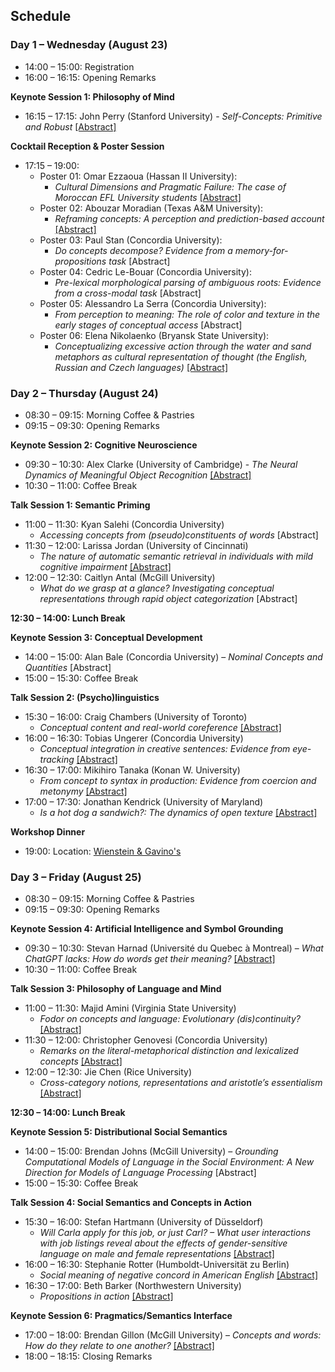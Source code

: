 [comment]: <> (<p float="center">)
[comment]: <> (<img align="center" src="/CARLA/carla_workshop/logos.PNG" width="70%" />)
[comment]: <> (</p>)

## Schedule 

### Day 1 – Wednesday (August 23)
+ 14:00 – 15:00:	Registration
+	16:00 – 16:15: Opening Remarks

**Keynote Session 1: Philosophy of Mind**
+	16:15 – 17:15: John Perry (Stanford University) - *Self-Concepts: Primitive and Robust* [[Abstract]](abstracts_2023/Perry-CARLA-2023.pdf)

**Cocktail Reception & Poster Session**
+	17:15 – 19:00:
    +	Poster 01: Omar Ezzaoua (Hassan II University):
        +	*Cultural Dimensions and Pragmatic Failure: The case of Moroccan EFL University students* [[Abstract]](abstracts_2023/Ezzaoua-CARLA-2023.pdf)
    +	Poster 02: Abouzar Moradian (Texas A&M University):
        + *Reframing concepts: A perception and prediction-based account* [[Abstract]](abstracts_2023/Moradian-CARLA-2023.pdf)
    +	Poster 03: Paul Stan (Concordia University):
        + *Do concepts decompose? Evidence from a memory-for-propositions task* [Abstract]
    +	Poster 04: Cedric Le-Bouar (Concordia University):
        + *Pre-lexical morphological parsing of ambiguous roots: Evidence from a cross-modal task* [Abstract]
    +	Poster 05: Alessandro La Serra (Concordia University):
        + *From perception to meaning: The role of color and texture in the early stages of conceptual access* [Abstract]
    +	Poster 06: Elena Nikolaenko (Bryansk State University):
        + *Conceptualizing excessive action through the water and sand metaphors as cultural representation of thought (the English, Russian and Czech languages)* [[Abstract]](abstracts_2023/Nikolaenko-CARLA-2023.pdf)

### Day 2 – Thursday (August 24)
+	08:30 – 09:15:	Morning Coffee & Pastries
+	09:15 – 09:30: Opening Remarks

**Keynote Session 2: Cognitive Neuroscience**
+	09:30 – 10:30:	Alex Clarke (University of Cambridge) - *The Neural Dynamics of Meaningful Object Recognition* [[Abstract]](abstracts_2023/Clarke-CARLA-2023.pdf)
+	10:30 – 11:00: Coffee Break

**Talk Session 1: Semantic Priming**
+	11:00 – 11:30: Kyan Salehi (Concordia University)
      +	*Accessing concepts from (pseudo)constituents of words* [Abstract]
+	11:30 – 12:00: Larissa Jordan (University of Cincinnati)
      +	*The nature of automatic semantic retrieval in individuals with mild cognitive impairment* [[Abstract]](abstracts_2023/Jordan-CARLA-2023.pdf)
+	12:00 – 12:30: Caitlyn Antal (McGill University)
      +	*What do we grasp at a glance? Investigating conceptual representations through rapid object categorization* [Abstract]

**12:30 – 14:00: Lunch Break**

**Keynote Session 3: Conceptual Development**
+	14:00 – 15:00: Alan Bale (Concordia University) – *Nominal Concepts and Quantities* [Abstract]
+	15:00 – 15:30: Coffee Break

**Talk Session 2: (Psycho)linguistics**
+	15:30 – 16:00: Craig Chambers (University of Toronto)
      +	*Conceptual content and real-world coreference* [[Abstract]](abstracts_2023/Chambers-CARLA-2023.pdf)
+	16:00 – 16:30: Tobias Ungerer (Concordia University)
      +	*Conceptual integration in creative sentences: Evidence from eye-tracking* [[Abstract]](abstracts_2023/Ungerer-CARLA-2023.pdf)
+	16:30 – 17:00: Mikihiro Tanaka (Konan W. University)
      +	*From concept to syntax in production: Evidence from coercion and metonymy* [[Abstract]](abstracts_2023/Tanaka-CARLA-2023.pdf)
+	17:00 – 17:30: Jonathan Kendrick (University of Maryland)
      +	*Is a hot dog a sandwich?: The dynamics of open texture* [[Abstract]](abstracts_2023/Kendrick-CARLA-2023.pdf)

**Workshop Dinner**
+	19:00:	Location: [Wienstein & Gavino's](https://wgmtl.com/en)

### Day 3 – Friday (August 25)
+	08:30 – 09:15:	Morning Coffee & Pastries
+	09:15 – 09:30: Opening Remarks

**Keynote Session 4: Artificial Intelligence and Symbol Grounding**
+	09:30 – 10:30:	Stevan Harnad (Université du Quebec à Montreal) – *What ChatGPT lacks: How do words get their meaning?* [[Abstract]](abstracts_2023/Harnad-CARLA-2023.pdf)
+	10:30 – 11:00: Coffee Break

**Talk Session 3: Philosophy of Language and Mind**
+	11:00 – 11:30: Majid Amini (Virginia State University)
      +	*Fodor on concepts and language: Evolutionary (dis)continuity?* [[Abstract]](abstracts_2023/Amini-CARLA-2023.pdf)
+	11:30 – 12:00: Christopher Genovesi (Concordia University)
      +	*Remarks on the literal-metaphorical distinction and lexicalized concepts* [[Abstract]](abstracts_2023/Genovesi-CARLA-2023.pdf)
+	12:00 – 12:30: Jie Chen (Rice University)
      +	*Cross-category notions, representations and aristotle’s essentialism* [[Abstract]](abstracts_2023/Chen-CARLA-2023.pdf)

**12:30 – 14:00: Lunch Break**

**Keynote Session 5: Distributional Social Semantics**
+	14:00 – 15:00: Brendan Johns (McGill University) – *Grounding Computational Models of Language in the Social Environment: A New Direction for Models of Language Processing* [Abstract]
+	15:00 – 15:30: Coffee Break

**Talk Session 4: Social Semantics and Concepts in Action**
+	15:30 – 16:00: Stefan Hartmann (University of Düsseldorf)
      +	*Will Carla apply for this job, or just Carl? – What user interactions with job listings reveal about the effects of gender-sensitive language on male and female representations* [[Abstract]](abstracts_2023/Hetjens-Hartmann-CARLA-2023.pdf)
+	16:00 – 16:30: Stephanie Rotter (Humboldt-Universität zu Berlin)
      +	*Social meaning of negative concord in American English* [[Abstract]](abstracts_2023/Rotter-CARLA-2023.pdf)
+	16:30 – 17:00: Beth Barker (Northwestern University)
      +	*Propositions in action* [[Abstract]](abstracts_2023/Barker-CARLA-2023.pdf)

**Keynote Session 6: Pragmatics/Semantics Interface**
+	17:00 – 18:00: Brendan Gillon (McGill University) – *Concepts and words: How do they relate to one another?* [[Abstract]](abstracts_2023/Gillon-CARLA-2023.pdf)
+	18:00 – 18:15: Closing Remarks

